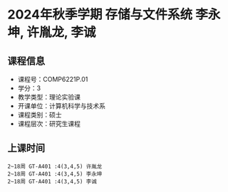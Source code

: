 # 2024年秋季学期 存储与文件系统 李永坤, 许胤龙, 李诚






## 课程信息

- 课程号：COMP6221P.01
- 学分：3
- 教学类型：理论实验课
- 开课单位：计算机科学与技术系
- 课程类别：硕士
- 课程层次：研究生课程

## 上课时间

```
2~18周 GT-A401 :4(3,4,5) 许胤龙
2~18周 GT-A401 :4(3,4,5) 李永坤
2~18周 GT-A401 :4(3,4,5) 李诚
```

